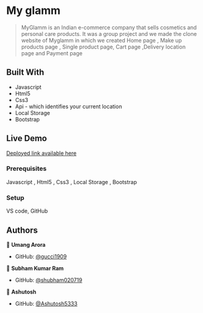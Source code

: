 # My glamm

>MyGlamm is an Indian e-commerce company that sells cosmetics and personal care products. It was a group project and we made the clone website of Myglamm in which we created Home page , Make up products page , Single product page, Cart page ,Delivery location page and Payment page

## Built With

- Javascript
- Html5
- Css3
- Api - which identifies your current location
- Local Storage
- Bootstrap

## Live Demo 

[Deployed link available here](https://gucci1909.github.io/My-glamm-Website-Clone/)





### Prerequisites
Javascript , Html5 , Css3 , Local Storage , Bootstrap

### Setup
VS code,
GitHub





## Authors

👤 **Umang Arora**

- GitHub: [@gucci1909](https://github.com/gucci1909)

👤 **Subham Kumar Ram**

- GitHub: [@shubham020719](https://github.com/shubham020719)

👤 **Ashutosh**

- GitHub: [@Ashutosh5333](https://github.com/Ashutosh5333)


